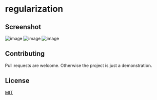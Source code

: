 # regularization

## Screenshot 
![image](https://user-images.githubusercontent.com/41022783/72468086-56e46c80-37aa-11ea-8218-51f784ba4387.png)
![image](https://user-images.githubusercontent.com/41022783/72468164-82675700-37aa-11ea-87e2-96b5f62426d5.png)
![image](https://user-images.githubusercontent.com/41022783/72468195-9448fa00-37aa-11ea-9707-0d2472d06958.png)

## Contributing 
Pull requests are welcome. Otherwise the project is just a demonstration. 

## License  
[MIT](https://choosealicense.com/licenses/mit/)
